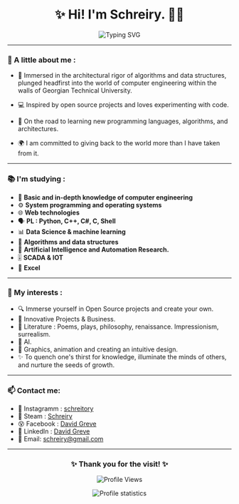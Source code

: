 <h1 align="center">✨ Hi! I'm Schreiry. 👋✨</h1>

<p align="center">
  <img src="https://readme-typing-svg.demolab.com?font=Fira+Code&size=22&duration=3000&pause=500&color=34A853&center=true&width=670&lines=They+say+Text+is+the+best+source+of+infomraton!?;All+Right,Enjoy+your+reading+and+Welcome!;Here,+a+little+and+modestly+about+me" alt="Typing SVG" />
</p>

---

### 🌟 A little about me :
- 🏫 Immersed in the architectural rigor of algorithms and data structures, plunged headfirst into the world of computer engineering within the walls of Georgian Technical University.

- 💻 Inspired by open source projects and loves experimenting with code.
- 🌱 On the road to learning new programming languages, algorithms, and architectures.
- 🌍 I am committed to giving back to the world more than I have taken from it.

---

### 📚 I'm studying :
- 📜 **Basic and in-depth knowledge of computer engineering**
- ⚙️ **System programming and operating systems**
- 🌐 **Web technologies**
- 🗣️ **PL : Python, C++, C#, C, Shell**
- 📊 **Data Science & machine learning**
- 🧩 **Algorithms and data structures**
- 🤖 **Artificial Intelligence and Automation Research.**
- 🎚️ **SCADA & IOT**
- 📑 **Excel**

---

### 🎯 My interests :
- 🔍 Immerse yourself in Open Source projects and create your own.
- 🦄 Innovative Projects & Business.
- 📖 Literature : Poems, plays, philosophy, renaissance. Impressionism, surrealism.
- 👾 AI.
- 🎨 Graphics, animation and creating an intuitive design.
- ✨ To quench one's thirst for knowledge, illuminate the minds of others, and nurture the seeds of growth.

---

### 📫 Contact me:
- 📸 Instagramm : [schreitory](https://www.instagram.com/schreitory/)
- 🚂 Steam : [Schreiry](https://steamcommunity.com/profiles/76561199262537312/)
- 😵 Facebook : [David Greve](https://www.facebook.com/Schreitory)
- 💼 LinkedIn : [David Greve](https://www.linkedin.com/in/schreiry/)
- 📧 Email: schreiry@gmail.com

---

<h3 align="center">✨ Thank you for the visit! ✨</h3>
<p align="center">
  <img src="https://komarev.com/ghpvc/?username=Schreiry&color=green" alt="Profile Views" />
</p>
<p align="center">
  <img src="https://github-readme-stats.vercel.app/api?username=Schreiry&show_icons=true&theme=radical" alt="Profile statistics" />
</p>

